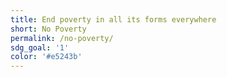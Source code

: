 ```yaml
---
title: End poverty in all its forms everywhere
short: No Poverty
permalink: /no-poverty/
sdg_goal: '1'
color: '#e5243b'
---
```


